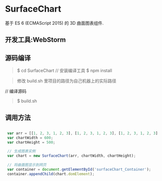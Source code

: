 # SurfaceChart

基于 ES 6 (ECMAScript 2015)  的 3D 曲面图表组件.

## 开发工具:WebStorm

## 源码编译

> $ cd SurfaceChart
// 安装编译工具
> $ npm install 

> 修改 build.sh 里项目的路径为自己机器上的实际路径

// 编译源码
> $ build.sh

## 调用方法

``` javascript

 var arr = [[1, 2, 3, 1, 2, 3], [1, 2, 3, 1, 2, 3], [1, 2, 3, 1, 2, 3], [1, 2, 3, 1, 2, 3]];
 var chartWidth = 600;
 var chartHeight = 500;
 
 // 生成图表实例
 var chart = new SurfaceChart(arr, chartWidth, chartHeight);
 
 // 将曲面图显示到网页
 var container = document.getElementById('surfaceChart_Container');
 container.appendChild(chart.domElement);
       
```